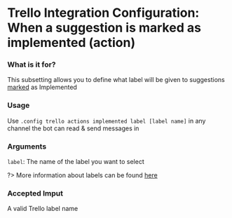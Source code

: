 # Trello Integration Configuration: When a suggestion is marked as implemented (action)

### What is it for?
This subsetting allows you to define what label will be given to suggestions [marked](/staff/mark.md) as Implemented

### Usage
Use `.config trello actions implemented label [label name]` in any channel the bot can read & send messages in

### Arguments
`label`: The name of the label you want to select

?> More information about labels can be found [here](https://help.trello.com/article/797-adding-labels-to-cards)

### Accepted Imput
A valid Trello label name
